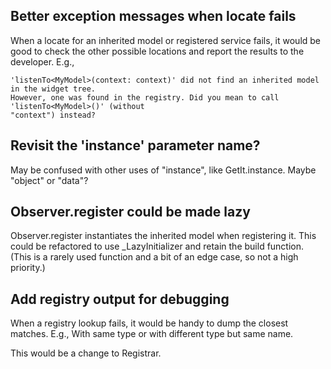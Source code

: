 ## Better exception messages when locate fails

When a locate for an inherited model or registered service fails, it would be good to check the
other possible locations and report the results to the developer. E.g.,

    'listenTo<MyModel>(context: context)' did not find an inherited model in the widget tree. 
    However, one was found in the registry. Did you mean to call 'listenTo<MyModel>()' (without
    "context") instead?

## Revisit the 'instance' parameter name?

May be confused with other uses of "instance", like GetIt.instance. Maybe "object" or "data"?

## Observer.register could be made lazy

Observer.register instantiates the inherited model when registering it. This could be refactored to 
use _LazyInitializer and retain the build function. (This is a rarely used function and a bit of an edge case, so not a high priority.)

## Add registry output for debugging

When a registry lookup fails, it would be handy to dump the closest matches. E.g., With same type or
with different type but same name.

This would be a change to Registrar.
